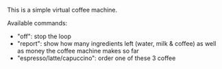 This is a simple virtual coffee machine.

Available commands:

- "off": stop the loop
- "report": show how many ingredients left (water, milk & coffee) as well as money the coffee machine makes so far
- "espresso/latte/capuccino": order one of these 3 coffee